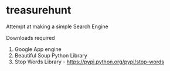 # treasurehunt
Attempt at making a simple Search Engine

Downloads required

1) Google App engine
2) Beautiful Soup Python Library
3) Stop Words Library - https://pypi.python.org/pypi/stop-words
